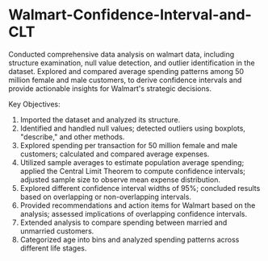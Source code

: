 # Walmart-Confidence-Interval-and-CLT
Conducted comprehensive data analysis on walmart data, including structure examination, null value detection, and outlier identification in the dataset. Explored and compared average spending patterns among 50 million female and male customers, to derive confidence intervals and provide actionable insights for Walmart's strategic decisions.

Key Objectives:

1. Imported the dataset and analyzed its structure.
2. Identified and handled null values; detected outliers using boxplots, "describe," and other methods.
3. Explored spending per transaction for 50 million female and male customers; calculated and compared average expenses.
4. Utilized sample averages to estimate population average spending; applied the Central Limit Theorem to compute confidence intervals; adjusted sample size to observe mean expense distribution.
5. Explored different confidence interval widths of 95%; concluded results based on overlapping or non-overlapping intervals.
6. Provided recommendations and action items for Walmart based on the analysis; assessed implications of overlapping confidence intervals.
7. Extended analysis to compare spending between married and unmarried customers.
8. Categorized age into bins and analyzed spending patterns across different life stages.
